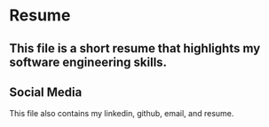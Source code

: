 # Resume

This file is a short resume that highlights my software engineering skills.
---
## Social Media
This file also contains my linkedin, github, email, and resume.